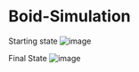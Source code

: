 # Boid-Simulation
Starting state
![image](https://user-images.githubusercontent.com/70505388/188738787-c874cc84-252c-4b75-86d4-1b49e1a5072c.png)

Final State
![image](https://user-images.githubusercontent.com/70505388/188738445-c8d4c244-7766-478c-9303-29326b531bf7.png)
